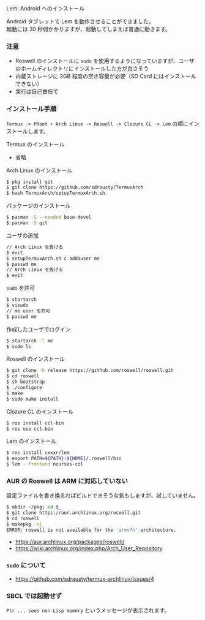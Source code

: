 Lem: Android へのインストール

Android タブレットで Lem を動作させることができました。  
起動には 30 秒弱かかりますが、起動してしまえば普通に動きます。

### 注意
- Roswell のインストールに `sudo` を使用するようになっていますが、ユーザのホームディレクトリにインストールした方が良さそう
- 内蔵ストレージに 2GB 程度の空き容量が必要（SD Card にはインストールできない）
- 実行は自己責任で

### インストール手順
`Termux -> PRoot + Arch Linux -> Roswell -> Clozure CL -> Lem` の順にインストールします。

Termux のインストール
- 省略

Arch Linux のインストール
````sh
$ pkg install git
$ git clone https://github.com/sdrausty/TermuxArch
$ bash TermuxArch/setupTermuxArch.sh
````

パッケージのインストール
````sh
$ pacman -S --needed base-devel
$ pacman -S git
````

ユーザの追加
````sh
// Arch Linux を抜ける
$ exit
$ setupTermuxArch.sh c addauser me
$ passwd me
// Arch Linux を抜ける
$ exit
````

`sudo` を許可
````sh
$ startarch
$ visudo
// me user を許可
$ passwd me
````

作成したユーザでログイン
````sh
$ startarch -l me
$ sudo ls
````

Roswell のインストール
````sh
$ git clone -b release https://github.com/roswell/roswell.git
$ cd roswell
$ sh bootstrap
$ ./configure
$ make
$ sudo make install
````

Clozure CL のインストール
````sh
$ ros install ccl-bin
$ ros use ccl-bin
````

Lem のインストール
````sh
$ ros install cxxxr/lem
$ export PATH=${PATH}:${HOME}/.roswell/bin
$ lem --frontend ncurses-ccl
````

### AUR の Roswell は ARM に対応していない
設定ファイルを書き換えればビルドできそうな気もしますが、試していません。

````sh
$ mkdir ~/pkg; cd $_
$ git clone https://aur.archlinux.org/roswell.git
$ cd roswell
$ makepkg -si
ERROR: roswell is not available for the 'armv7h' architecture.
````

- https://aur.archlinux.org/packages/roswell/
- https://wiki.archlinux.org/index.php/Arch_User_Repository

### `sudo` について
- https://github.com/sdrausty/termux-archlinux/issues/4

### SBCL では起動せず
`Ptr ... sees non-Lisp memory` というメッセージが表示されます。
